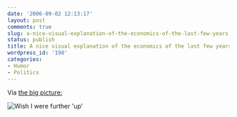 ```yaml
---
date: '2006-09-02 12:13:17'
layout: post
comments: true
slug: a-nice-visual-explanation-of-the-economics-of-the-last-few-years
status: publish
title: A nice visual explanation of the economics of the last few years
wordpress_id: '198'
categories:
- Humor
- Politics
---
```


Via [the big picture:](http://bigpicture.typepad.com/comments/2006/09/income_distribu.html)


![Wish I were further 'up'](http://bigpicture.typepad.com/comments/images/the_rich_get_buff.gif)



